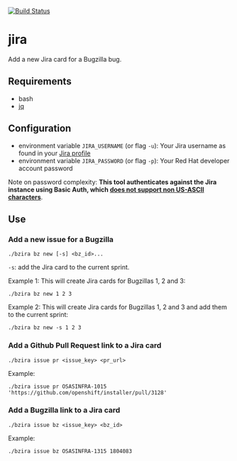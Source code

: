 [![Build Status](https://travis-ci.com/shiftstack/bzira.svg?branch=master)](https://travis-ci.com/shiftstack/bzira)
# jira
Add a new Jira card for a Bugzilla bug.

## Requirements
* bash
* [jq](https://stedolan.github.io/jq/)


## Configuration
* environment variable `JIRA_USERNAME` (or flag `-u`): Your Jira username as found in your [Jira profile](https://issues.redhat.com/secure/ViewProfile.jspa)
* environment variable `JIRA_PASSWORD` (or flag `-p`): Your Red Hat developer account password

Note on password complexity: **This tool authenticates against the Jira instance using Basic Auth, which [does not support non US-ASCII characters](https://tools.ietf.org/html/rfc7617#page-8)**.

## Use

### Add a new issue for a Bugzilla

```
./bzira bz new [-s] <bz_id>...
```

`-s`: add the Jira card to the current sprint.

Example 1: This will create Jira cards for Bugzillas 1, 2 and 3:

```
./bzira bz new 1 2 3
```

Example 2: This will create Jira cards for Bugzillas 1, 2 and 3 and add them to the current sprint:

```
./bzira bz new -s 1 2 3
```

### Add a Github Pull Request link to a Jira card

```
./bzira issue pr <issue_key> <pr_url>
```

Example:

```
./bzira issue pr OSASINFRA-1015 'https://github.com/openshift/installer/pull/3128'
```

### Add a Bugzilla link to a Jira card

```
./bzira issue bz <issue_key> <bz_id>
```

Example:

```
./bzira issue bz OSASINFRA-1315 1804083
```

